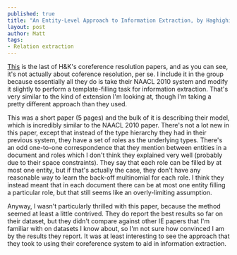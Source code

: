 ```yaml
---
published: true
title: "An Entity-Level Approach to Information Extraction, by Haghighi and Klein, ACL 2010."
layout: post
author: Matt
tags:
- Relation extraction
---
```


[This](http://dl.acm.org/citation.cfm?id=1858896) is the last of H&K's coreference resolution
papers, and as you can see, it's not actually about coference resolution, per se. I include it in
the group because essentially all they do is take their NAACL 2010 system and modify it slightly to
perform a template-filling task for information extraction. That's very similar to the kind of
extension I'm looking at, though I'm taking a pretty different approach than they used.

This was a short paper (5 pages) and the bulk of it is describing their model, which is incredibly
similar to the NAACL 2010 paper. There's not a lot new in this paper, except that instead of the
type hierarchy they had in their previous system, they have a set of roles as the underlying types.
There's an odd one-to-one correspondence that they mention between entities in a document and roles
which I don't think they explained very well (probably due to their space constraints). They say
that each role can be filled by at most one entity, but if that's actually the case, they don't
have any reasonable way to learn the back-off multinomial for each role. I think they instead meant
that in each document there can be at most one entity filling a particular role, but that still
seems like an overly-limiting assumption.

Anyway, I wasn't particularly thrilled with this paper, because the method seemed at least a little
contrived. They do report the best results so far on their dataset, but they didn't compare against
other IE papers that I'm familiar with on datasets I know about, so I'm not sure how convinced I am
by the results they report. It was at least interesting to see the approach that they took to using
their coreference system to aid in information extraction.

